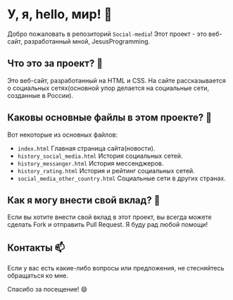 # У, я, hello, мир! 👋

Добро пожаловать в репозиторий `Social-media`! Этот проект - это веб-сайт, разработанный мной, JesusProgramming.

## Что это за проект? 🤔

Это веб-сайт, разработанный на HTML и CSS. На сайте рассказывается о социальных сетях(основной упор делается на социальные сети, созданные в России).

## Каковы основные файлы в этом проекте? 📂

Вот некоторые из основных файлов:

- `index.html` Главная страница сайта(новости).
- `history_social_media.html` История социальных сетей.
- `history_messanger.html` История мессенджеров.
- `history_rating.html` История и рейтинг социальных сетей.
- `social_media_other_country.html` Социальные сети в других странах.

## Как я могу внести свой вклад? 🤝

Если вы хотите внести свой вклад в этот проект, вы всегда можете сделать Fork и отправить Pull Request. Я буду рад любой помощи!

## Контакты 📫

Если у вас есть какие-либо вопросы или предложения, не стесняйтесь обращаться ко мне.

Спасибо за посещение! 😄
